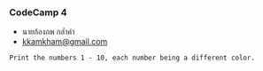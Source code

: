 ### CodeCamp 4

- นายก้องภพ กล่ำคำ
- kkamkham@gmail.com

```
Print the numbers 1 - 10, each number being a different color.
```
